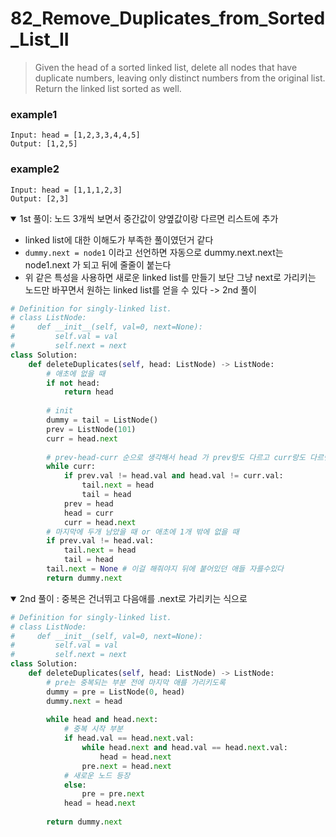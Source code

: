 # 82_Remove_Duplicates_from_Sorted_List_II

> Given the head of a sorted linked list, delete all nodes that have duplicate numbers, leaving only distinct numbers from the original list. Return the linked list sorted as well.

### example1
```
Input: head = [1,2,3,3,4,4,5]
Output: [1,2,5]
```

### example2
```
Input: head = [1,1,1,2,3]
Output: [2,3]
```

<details open>
<summary>1st 풀이: 노드 3개씩 보면서 중간값이 양옆값이랑 다르면 리스트에 추가</summary>

- linked list에 대한 이해도가 부족한 풀이였던거 같다
- `dummy.next = node1` 이라고 선언하면 자동으로 dummy.next.next는 node1.next 가 되고 뒤에 줄줄이 붙는다
- 위 같은 특성을 사용하면 새로운 linked list를 만들기 보단 그냥 next로 가리키는 노드만 바꾸면서 원하는 linked list를 얻을 수 있다 -> 2nd 풀이

```python
# Definition for singly-linked list.
# class ListNode:
#     def __init__(self, val=0, next=None):
#         self.val = val
#         self.next = next
class Solution:
    def deleteDuplicates(self, head: ListNode) -> ListNode:
        # 애초에 없을 때
        if not head:
            return head
        
        # init
        dummy = tail = ListNode()
        prev = ListNode(101)
        curr = head.next
        
        # prev-head-curr 순으로 생각해서 head 가 prev랑도 다르고 curr랑도 다르면 추가
        while curr:
            if prev.val != head.val and head.val != curr.val:
                tail.next = head
                tail = head
            prev = head
            head = curr
            curr = head.next
        # 마지막에 두개 남았을 때 or 애초에 1개 밖에 없을 때
        if prev.val != head.val:
            tail.next = head
            tail = head
        tail.next = None # 이걸 해줘야지 뒤에 붙어있던 애들 자를수있다
        return dummy.next
```

</details>

<details open>
<summary> 2nd 풀이 : 중복은 건너뛰고 다음애를 .next로 가리키는 식으로 </summary>

```python
# Definition for singly-linked list.
# class ListNode:
#     def __init__(self, val=0, next=None):
#         self.val = val
#         self.next = next
class Solution:
    def deleteDuplicates(self, head: ListNode) -> ListNode:
        # pre는 중복되는 부분 전에 마지막 애를 가리키도록
        dummy = pre = ListNode(0, head)
        dummy.next = head
        
        while head and head.next:
            # 중복 시작 부분
            if head.val == head.next.val:
                while head.next and head.val == head.next.val:
                    head = head.next
                pre.next = head.next
            # 새로운 노드 등장
            else:
                pre = pre.next
            head = head.next
        
        return dummy.next
```

</details>




